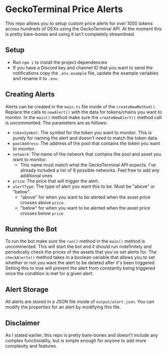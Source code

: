 # GeckoTerminal Price Alerts
This repo allows you to setup custom price alerts for over 1000 tokens across hundreds of DEXs using the GeckoTerminal API. At the moment this is pretty bare-bones and using it isn't completely streamlined.

## Setup
- Run `npm i` to install the project dependencies
- If you have a Discord key and channel ID that you want to send the notifications copy the `.env.example` file, update the example variables and rename it to `.env`.

## Creating Alerts 
Alerts can be created in the `main.ts` file inside of the `createNewMethod()`. Replace the calls to `newAlert()` with the data for tokens/chains you want to monitor. In the `main()` method make sure the `createNewAlert()` method call is uncommented. The parameters are as follows:
- `tokenSymbol`: The symbol for the token you want to monitor. This is purely for naming the alert and doesn't need to match the token data. 
- `poolAddress`: The address of the pool that contains the token you want to monitor.
- `network`: The name of the network that contains the pool and asset you want to monitor. 
	- This name must match what the GeckoTerminal API expects. I've already included a list of 9 possible networks. Feel free to add any additional ones
- `price`: The price that will trigger the alert.
- `alertType`: The type of alert you want this to be. Must be "above" or "below".
	- "above" for when you want to be alerted when the asset price crosses above `price`.
	- "below" for when you want to be alerted when the asset price crosses below `price`

## Running the Bot
To run the bot make sure the `run()` method in the `main()` method is uncommented. This will start the bot and it should run indefinitely and periodically check the prices of the assets that you've set alerts for. The `checkAlerts()` method takes in a boolean variable that allows you to set whether or not you want the alert to be deleted after it's been triggered. Setting this to true will prevent the alert from constantly being triggered once the condition is met for a given alert.

## Alert Storage
All alerts are stored in a JSON file inside of `output/alert.json`. You can modify the properties for an alert by modifying this file.

## Disclaimer
As I stated earlier, this repo is pretty bare-bones and doesn't include any complex functionality, but is simple enough for anyone to add more complexity and features.